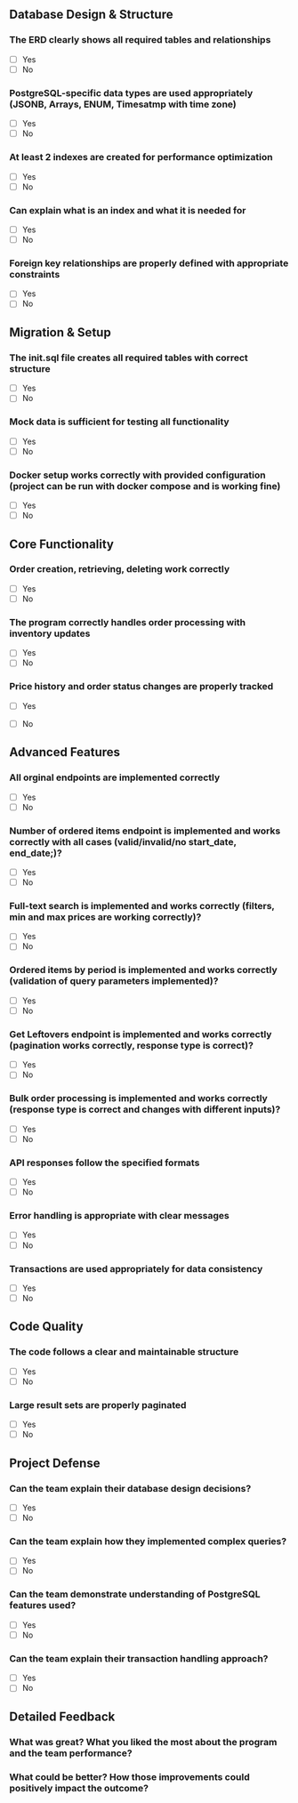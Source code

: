 ## Database Design & Structure

### The ERD clearly shows all required tables and relationships
- [ ] Yes
- [ ] No

### PostgreSQL-specific data types are used appropriately (JSONB, Arrays, ENUM, Timesatmp with time zone)
- [ ] Yes
- [ ] No

### At least 2 indexes are created for performance optimization
- [ ] Yes
- [ ] No

### Can explain what is an index and what it is needed for
- [ ] Yes
- [ ] No

### Foreign key relationships are properly defined with appropriate constraints
- [ ] Yes
- [ ] No

## Migration & Setup

### The init.sql file creates all required tables with correct structure
- [ ] Yes
- [ ] No

### Mock data is sufficient for testing all functionality
- [ ] Yes
- [ ] No

### Docker setup works correctly with provided configuration (project can be run with docker compose and is working fine)
- [ ] Yes
- [ ] No

## Core Functionality

### Order creation, retrieving, deleting work correctly
- [ ] Yes
- [ ] No

### The program correctly handles order processing with inventory updates
- [ ] Yes
- [ ] No

### Price history and order status changes are properly tracked
- [ ] Yes
- [ ] No


## Advanced Features

### All orginal endpoints are implemented correctly
- [ ] Yes
- [ ] No

### Number of ordered items endpoint is implemented and works correctly with all cases (valid/invalid/no start_date, end_date;)?
- [ ] Yes
- [ ] No

### Full-text search is implemented and works correctly (filters, min and max prices are working correctly)?
- [ ] Yes
- [ ] No

### Ordered items by period is implemented and works correctly (validation of query parameters implemented)?
- [ ] Yes
- [ ] No

### Get Leftovers endpoint is implemented and works correctly (pagination works correctly, response type is correct)?
- [ ] Yes
- [ ] No

### Bulk order processing is implemented and works correctly (response type is correct and changes with different inputs)?
- [ ] Yes
- [ ] No

### API responses follow the specified formats
- [ ] Yes
- [ ] No

### Error handling is appropriate with clear messages
- [ ] Yes
- [ ] No

### Transactions are used appropriately for data consistency
- [ ] Yes
- [ ] No

## Code Quality

### The code follows a clear and maintainable structure
- [ ] Yes
- [ ] No

### Large result sets are properly paginated
- [ ] Yes
- [ ] No

## Project Defense

### Can the team explain their database design decisions?
- [ ] Yes
- [ ] No

### Can the team explain how they implemented complex queries?
- [ ] Yes
- [ ] No

### Can the team demonstrate understanding of PostgreSQL features used?
- [ ] Yes
- [ ] No

### Can the team explain their transaction handling approach?
- [ ] Yes
- [ ] No

## Detailed Feedback

### What was great? What you liked the most about the program and the team performance?

### What could be better? How those improvements could positively impact the outcome?
